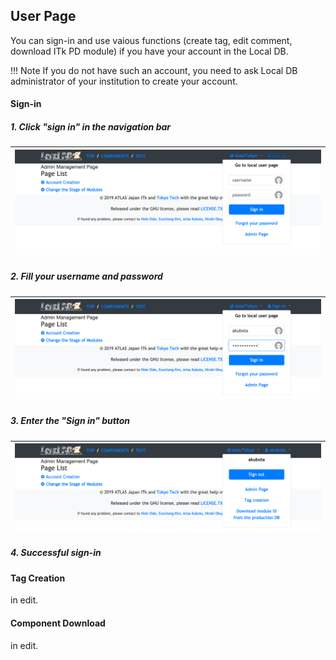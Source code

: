 ## User Page

You can sign-in and use vaious functions (create tag, edit comment, download ITk PD module) if you have your account in the Local DB.

!!! Note
    If you do not have such an account, you need to ask Local DB administrator of your institution to create your account.

#### Sign-in

##### 1. Click "sign in" in the navigation bar

|![User Before Sign-in Page](../images/viewer/user_before_sign_in.png)|
|:-:|

##### 2. Fill your username and password

|![User In Sign-in Page](../images/viewer/user_in_sign_in.png)|
|:-:|

##### 3. Enter the "Sign in" button

|![User After Sign-in Page](../images/viewer/user_after_sign_in.png)|
|:-:|

##### 4. Successful sign-in

#### Tag Creation

in edit.

#### Component Download

in edit.
